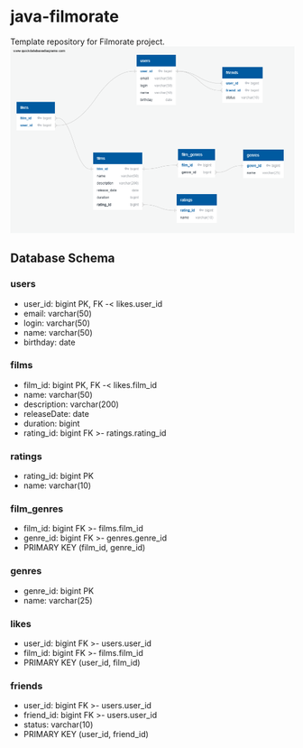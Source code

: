 # java-filmorate
Template repository for Filmorate project.
![scheme](docs/images/scheme.png)

## Database Schema

### users
*   user_id: bigint PK, FK -< likes.user_id
*   email: varchar(50)
*   login: varchar(50)
*   name: varchar(50)
*   birthday: date

### films
*   film_id: bigint PK, FK -< likes.film_id
*   name: varchar(50)
*   description: varchar(200)
*   releaseDate: date
*   duration: bigint
*   rating_id: bigint FK >- ratings.rating_id

### ratings
*   rating_id: bigint PK
*   name: varchar(10)

### film_genres
*   film_id: bigint FK >- films.film_id
*   genre_id: bigint FK >- genres.genre_id
*   PRIMARY KEY (film_id, genre_id)

### genres
*   genre_id: bigint PK
*   name: varchar(25)

### likes
*   user_id: bigint FK >- users.user_id
*   film_id: bigint FK >- films.film_id
*   PRIMARY KEY (user_id, film_id)

### friends
*   user_id: bigint FK >- users.user_id
*   friend_id: bigint FK >- users.user_id
*   status: varchar(10)
*   PRIMARY KEY (user_id, friend_id)




